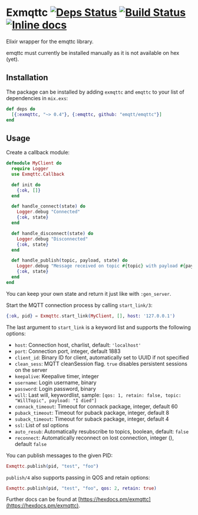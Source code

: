 # Exmqttc [![Deps Status](https://beta.hexfaktor.org/badge/all/github/timbuchwaldt/exmqttc.svg)](https://beta.hexfaktor.org/github/timbuchwaldt/exmqttc) [![Build Status](https://travis-ci.org/timbuchwaldt/exmqttc.svg?branch=master)](https://travis-ci.org/timbuchwaldt/exmqttc) [![Inline docs](http://inch-ci.org/github/timbuchwaldt/exmqttc.svg?branch=master)](http://inch-ci.org/github/timbuchwaldt/exmqttc)

Elixir wrapper for the emqttc library.

emqttc must currently be installed manually as it is not available on hex (yet).

## Installation

The package can be installed by adding `exmqttc` and `emqttc` to your list of dependencies in `mix.exs`:

```elixir
def deps do
  [{:exmqttc, "~> 0.4"}, {:emqttc, github: "emqtt/emqttc"}]
end
```


## Usage

Create a callback module:
```elixir
defmodule MyClient do
  require Logger
  use Exmqttc.Callback

  def init do
    {:ok, []}
  end

  def handle_connect(state) do
    Logger.debug "Connected"
    {:ok, state}
  end

  def handle_disconnect(state) do
    Logger.debug "Disconnected"
    {:ok, state}
  end

  def handle_publish(topic, payload, state) do
    Logger.debug "Message received on topic #{topic} with payload #{payload}"
    {:ok, state}
  end
end
```

You can keep your own state and return it just like with `:gen_server`.

Start the MQTT connection process by calling `start_link/3`:
```elixir
{:ok, pid} = Exmqttc.start_link(MyClient, [], host: '127.0.0.1')
```
The last argument to `start_link` is a  keyword list and supports the following options:

- `host`: Connection host, charlist, default: `'localhost'`
- `port`: Connection port, integer, default 1883
- `client_id`: Binary ID for client, automatically set to UUID if not specified
- `clean_sess`: MQTT cleanSession flag. `true` disables persistent sessions on the server
- `keepalive`: Keepalive timer, integer
- `username`: Login username, binary
- `password`: Login password, binary
- `will`: Last will, keywordlist, sample: `[qos: 1, retain: false, topic: "WillTopic", payload: "I died"]`
- `connack_timeout`: Timeout for connack package, integer, default 60
- `puback_timeout`: Timeout for puback package, integer, default 8
- `suback_timeout`: Timeout for suback package, integer, default 4
- `ssl`: List of ssl options
- `auto_resub`: Automatically resubscribe to topics, boolean, default: `false`
- `reconnect`: Automatically reconnect on lost connection, integer (),  default `false`

You can publish messages to the given PID:

```elixir
Exmqttc.publish(pid, "test", "foo")
```

`publish/4` also supports passing in QOS and retain options:
```elixir
Exmqttc.publish(pid, "test", "foo", qos: 2, retain: true)
```

Further docs can be found at [https://hexdocs.pm/exmqttc](https://hexdocs.pm/exmqttc).
